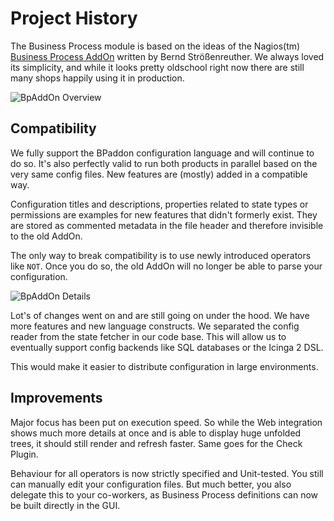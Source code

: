 Project History
===============

The Business Process module is based on the ideas of the Nagios(tm) [Business
Process AddOn](http://bp-addon.monitoringexchange.org/) written by Bernd
Strößenreuther. We always loved its simplicity, and while it looks pretty
oldschool right now there are still many shops happily using it in production.

![BpAddOn Overview](screenshot/81_history/8101_bpaddon-overview.png)

Compatibility
-------------

We fully support the BPaddon configuration language and will continue to do so.
It's also perfectly valid to run both products in parallel based on the very same
config files. New features are (mostly) added in a compatible way.

Configuration titles and descriptions, properties related to state types or
permissions are examples for new features that didn't formerly exist. They are
stored as commented metadata in the file header and therefore invisible to the
old AddOn.

The only way to break compatibility is to use newly introduced operators like
`NOT`. Once you do so, the old AddOn will no longer be able to parse your
configuration.

![BpAddOn Details](screenshot/81_history/8102_bpaddon-detail.png)

Lot's of changes went on and are still going on under the hood. We have more
features and new language constructs. We separated the config reader from the
state fetcher in our code base. This will allow us to eventually support config
backends like SQL databases or the Icinga 2 DSL.

This would make it easier to distribute configuration in large environments.

Improvements
------------

Major focus has been put on execution speed. So while the Web integration shows
much more details at once and is able to display huge unfolded trees, it should
still render and refresh faster. Same goes for the Check Plugin.

Behaviour for all operators is now strictly specified and Unit-tested. You still
can manually edit your configuration files. But much better, you also delegate
this to your co-workers, as Business Process definitions can now be built directly
in the GUI.
